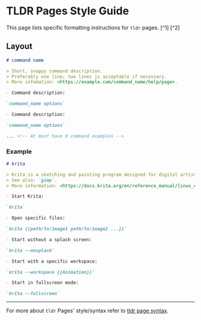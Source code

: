 # TLDR Pages Style Guide

This page lists specific formatting instructions for `tldr` pages. [^1] [^2]

## Layout

```markdown
# command name

> Short, snappy command description.
> Preferably one line; two lines is acceptable if necessary.
> More infomation: <https://example.com/command_name/help/page>.

- Command description:

`command_name options`

- Command description:

`command_name options`

... <!-- At most have 8 command examples -->

```

### Example

```markdown
# krita

> Krita is a sketching and painting program designed for digital artists.
> See also: `gimp`.
> More information: <https://docs.krita.org/en/reference_manual/linux_command_line.html>.

- Start Krita:

`krita`

- Open specific files:

`krita {{path/to/image1 path/to/image2 ...}}`

- Start without a splash screen:

`krita --nosplash`

- Start with a specific workspace:

`krita --workspace {{Animation}}`

- Start in fullscreen mode:

`krita --fullscreen`
```

---

For more about `tldr` Pages' style/syntax refer to [tldr page syntax](/docs/pages/syntax.md).
